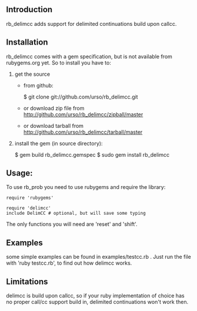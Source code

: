 
Introduction
------------

rb_delimcc adds support for delimited continuations build upon callcc.

Installation
------------

rb_delimcc comes with a gem specification, but is not available from
rubygems.org yet. So to install you have to:

1. get the source 
    - from github: 

        $ git clone git://github.com/urso/rb_delimcc.git

    - or download zip file from http://github.com/urso/rb_delimcc/zipball/master
    - or download tarball from http://github.com/urso/rb_delimcc/tarball/master
      
2. install the gem (in source directory):

    $ gem build rb_delimcc.gemspec
    $ sudo gem install rb_delimcc

Usage:
------

To use rb_prob you need to use rubygems and require the library:

    require 'rubygems'

    require 'delimcc'
    include DelimCC # optional, but will save some typing

The only functions you will need are 'reset' and 'shift'.

Examples
--------

some simple examples can be found in examples/testcc.rb . 
Just run the file with 'ruby testcc.rb', to find out how delimcc works.

Limitations
-----------

delimcc is build upon callcc, so if your ruby implementation of choice has no
proper call/cc support build in, delimited continuations won't work then.

